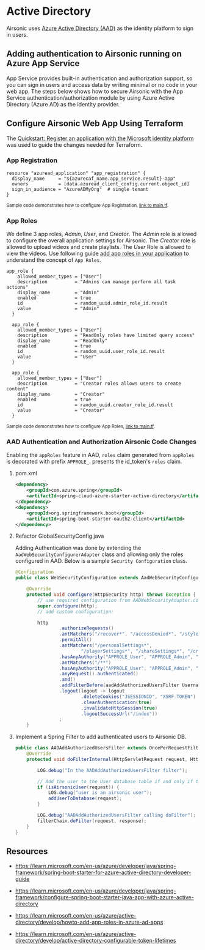 # Active Directory

Airsonic uses [Azure Active Directory (AAD)](https://learn.microsoft.com/en-us/azure/active-directory/develop/) as the identity platform to sign in users.  

## Adding authentication to Airsonic running on Azure App Service

App Service provides built-in authentication and authorization support, so you can sign in users and access data by writing minimal or no code in your web app.  The steps below shows how to secure Airsonic with the App Service authentication/authorization module by using Azure Active Directory (Azure AD) as the identity provider.

## Configure Airsonic Web App Using Terraform

The [Quickstart: Register an application with the Microsoft identity platform](https://learn.microsoft.com/en-us/azure/active-directory/develop/quickstart-register-app) was used to guide the changes needed for Terraform.

### App Registration

```
resource "azuread_application" "app_registration" {
  display_name     = "${azurecaf_name.app_service.result}-app"
  owners           = [data.azuread_client_config.current.object_id]
  sign_in_audience = "AzureADMyOrg"  # single tenant
}
```
<sup>Sample code demonstrates how to configure App Registration, [link to main.tf](https://github.com/Azure/reliable-web-app-pattern-java/blob/eb73a37be3d011112286df4e5853228f55cb377f/terraform/modules/app-service/main.tf#L80).</sup>

### App Roles

We define 3 app roles, *Admin*, *User*, and *Creator*. The *Admin* role is allowed to configure the overall application settings for Airsonic. The *Creator* role is allowed to upload videos and create playlists.  The *User* Role is allowed to view the videos. Use following guide [add app roles in your application](https://docs.microsoft.com/azure/active-directory/develop/howto-add-app-roles-in-azure-ad-apps) to understand the concept of `App Roles`.

```
app_role {
    allowed_member_types = ["User"]
    description          = "Admins can manage perform all task actions"
    display_name         = "Admin"
    enabled              = true
    id                   = random_uuid.admin_role_id.result
    value                = "Admin"
  }

  app_role {
    allowed_member_types = ["User"]
    description          = "ReadOnly roles have limited query access"
    display_name         = "ReadOnly"
    enabled              = true
    id                   = random_uuid.user_role_id.result
    value                = "User"
  }

  app_role {
    allowed_member_types = ["User"]
    description          = "Creator roles allows users to create content"
    display_name         = "Creator"
    enabled              = true
    id                   = random_uuid.creator_role_id.result
    value                = "Creator"
  }
```
<sup>Sample code demonstrates how to configure App Roles, [link to main.tf](https://github.com/Azure/reliable-web-app-pattern-java/blob/eb73a37be3d011112286df4e5853228f55cb377f/terraform/modules/app-service/main.tf#L98).</sup>

### AAD Authentication and Authorization Airsonic Code Changes

Enabling the `appRoles` feature in AAD, `roles` claim generated from `appRoles` is decorated with prefix `APPROLE_`. presents the id_token's `roles` claim.

1. pom.xml

    ```xml
    <dependency>
        <groupId>com.azure.spring</groupId>
        <artifactId>spring-cloud-azure-starter-active-directory</artifactId>
    </dependency>
    <dependency>
        <groupId>org.springframework.boot</groupId>
        <artifactId>spring-boot-starter-oauth2-client</artifactId>
    </dependency>
    ```
1. Refactor GlobalSecurityConfig.java

    Adding Authentication was done by extending the `AadWebSecurityConfigurerAdapter` class and allowing only the roles configured in AAD. Below is a sample `Security Configuration` class.

    ```java
    @Configuration
    public class WebSecurityConfiguration extends AadWebSecurityConfigurerAdapter {

        @Override
        protected void configure(HttpSecurity http) throws Exception {
            // use required configuration from AADWebSecurityAdapter.configure:
            super.configure(http);
            // add custom configuration:

            http
                    .authorizeRequests()
                    .antMatchers("/recover*", "/accessDenied*", "/style/**", "/icons/**", "/flash/**", "/script/**", "/error")
                    .permitAll()
                    .antMatchers("/personalSettings*",
                            "/playerSettings*", "/shareSettings*", "/credentialsSettings*")
                    .hasAnyAuthority("APPROLE_User", "APPROLE_Admin", "APPROLE_Creator")
                    .antMatchers("/**")
                    .hasAnyAuthority("APPROLE_User", "APPROLE_Admin", "APPROLE_Creator")
                    .anyRequest().authenticated()
                    .and()
                    .addFilterBefore(aadAddAuthorizedUsersFilter UsernamePasswordAuthenticationFilter.class)
                    .logout(logout -> logout
                            .deleteCookies("JSESSIONID", "XSRF-TOKEN")
                            .clearAuthentication(true)
                            .invalidateHttpSession(true)
                            .logoutSuccessUrl("/index"))
                    ;
        }
    ``` 

1. Implement a Spring Filter to add authenticated users to Airsonic DB.

    ```java
    public class AADAddAuthorizedUsersFilter extends OncePerRequestFilter {
        @Override
        protected void doFilterInternal(HttpServletRequest request, HttpServletResponse response, FilterChain filterChain) throws ServletException, IOException {

            LOG.debug("In the AADAddAuthorizedUsersFilter filter");

            // Add the user to the User database table if and only if they have a valid app role.
            if (isAirsonicUser(request)) {
                LOG.debug("user is an airsonic user");
                addUserToDatabase(request);
            }

            LOG.debug("AADAddAuthorizedUsersFilter calling doFilter");
            filterChain.doFilter(request, response);
        }
    }
    ```


## Resources

* https://learn.microsoft.com/en-us/azure/developer/java/spring-framework/spring-boot-starter-for-azure-active-directory-developer-guide

* https://learn.microsoft.com/en-us/azure/developer/java/spring-framework/configure-spring-boot-starter-java-app-with-azure-active-directory

* https://learn.microsoft.com/en-us/azure/active-directory/develop/howto-add-app-roles-in-azure-ad-apps

* https://learn.microsoft.com/en-us/azure/active-directory/develop/active-directory-configurable-token-lifetimes